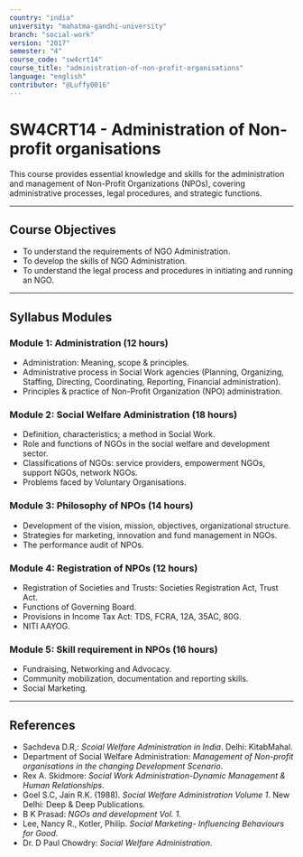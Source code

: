 ```yaml
---
country: "india"
university: "mahatma-gandhi-university"
branch: "social-work"
version: "2017"
semester: "4"
course_code: "sw4crt14"
course_title: "administration-of-non-profit-organisations"
language: "english"
contributor: "@Luffy0016"
---
```

# SW4CRT14 - Administration of Non-profit organisations

This course provides essential knowledge and skills for the administration and management of Non-Profit Organizations (NPOs), covering administrative processes, legal procedures, and strategic functions.

---
## Course Objectives

* To understand the requirements of NGO Administration.
* To develop the skills of NGO Administration.
* To understand the legal process and procedures in initiating and running an NGO.

---
## Syllabus Modules

### Module 1: Administration (12 hours)
* Administration: Meaning, scope & principles.
* Administrative process in Social Work agencies (Planning, Organizing, Staffing, Directing, Coordinating, Reporting, Financial administration).
* Principles & practice of Non-Profit Organization (NPO) administration.

### Module 2: Social Welfare Administration (18 hours)
* Definition, characteristics; a method in Social Work.
* Role and functions of NGOs in the social welfare and development sector.
* Classifications of NGOs: service providers, empowerment NGOs, support NGOs, network NGOs.
* Problems faced by Voluntary Organisations.

### Module 3: Philosophy of NPOs (14 hours)
* Development of the vision, mission, objectives, organizational structure.
* Strategies for marketing, innovation and fund management in NGOs.
* The performance audit of NPOs.

### Module 4: Registration of NPOs (12 hours)
* Registration of Societies and Trusts: Societies Registration Act, Trust Act.
* Functions of Governing Board.
* Provisions in Income Tax Act: TDS, FCRA, 12A, 35AC, 80G.
* NITI AAYOG.

### Module 5: Skill requirement in NPOs (16 hours)
* Fundraising, Networking and Advocacy.
* Community mobilization, documentation and reporting skills.
* Social Marketing.

---
## References
* Sachdeva D.R,: *Scoial Welfare Administration in India*. Delhi: KitabMahal.
* Department of Social Welfare Administration: *Management of Non-profit organisations in the changing Development Scenario*.
* Rex A. Skidmore: *Social Work Administration-Dynamic Management & Human Relationships*.
* Goel S.C, Jain R.K. (1988). *Social Welfare Administration Volume 1*. New Delhi: Deep & Deep Publications.
* B K Prasad: *NGOs and development Vol. 1*.
* Lee, Nancy R., Kotler, Philip. *Social Marketing- Influencing Behaviours for Good*.
* Dr. D Paul Chowdry: *Social Welfare Administration*.